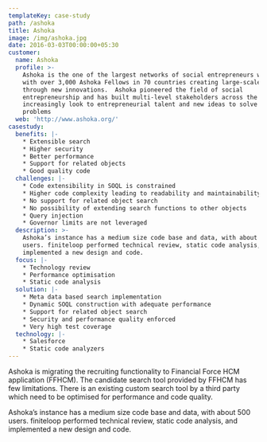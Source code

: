 ```yaml
---
templateKey: case-study
path: /ashoka
title: Ashoka
image: /img/ashoka.jpg
date: 2016-03-03T00:00:00+05:30
customer:
  name: Ashoka
  profile: >-
    Ashoka is the one of the largest networks of social entrepreneurs worldwide,
    with over 3,000 Ashoka Fellows in 70 countries creating large-scale impact
    through new innovations.  Ashoka pioneered the field of social
    entrepreneurship and has built multi-level stakeholders across the world who
    increasingly look to entrepreneurial talent and new ideas to solve social
    problems
  web: 'http://www.ashoka.org/'
casestudy:
  benefits: |-
    * Extensible search
    * Higher security
    * Better performance
    * Support for related objects
    * Good quality code
  challenges: |-
    * Code extensibility in SOQL is constrained
    * Higher code complexity leading to readability and maintainability issues
    * No support for related object search
    * No possibility of extending search functions to other objects
    * Query injection
    * Governor limits are not leveraged
  description: >-
    Ashoka’s instance has a medium size code base and data, with about 500
    users. finiteloop performed technical review, static code analysis, and
    implemented a new design and code.
  focus: |-
    * Technology review
    * Performance optimisation
    * Static code analysis
  solution: |-
    * Meta data based search implementation
    * Dynamic SOQL construction with adequate performance
    * Support for related object search
    * Security and performance quality enforced
    * Very high test coverage
  technology: |-
    * Salesforce
    * Static code analyzers
---
```

Ashoka is migrating the recruiting functionality to Financial Force HCM application (FFHCM). The candidate search tool provided by FFHCM has few limitations. There is an existing custom search tool  by a third party which need to be optimised for performance and code quality.

Ashoka’s instance has a medium size code base and data, with about 500 users.  finiteloop performed technical review, static code analysis, and implemented a new design and code.
